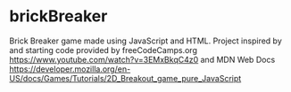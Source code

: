 # brickBreaker
Brick Breaker game made using JavaScript and HTML. Project inspired by and starting code provided by freeCodeCamps.org https://www.youtube.com/watch?v=3EMxBkqC4z0 and MDN Web Docs https://developer.mozilla.org/en-US/docs/Games/Tutorials/2D_Breakout_game_pure_JavaScript
